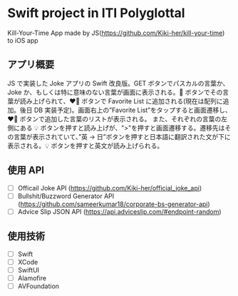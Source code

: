# Swift project in ITI Polyglottal

Kill-Your-Time App made by JS(https://github.com/Kiki-her/kill-your-time) to iOS app

## アプリ概要

JS で実装した Joke アプリの Swift 改良版。GET ボタンでパスカルの言葉か、Joke か、もしくは特に意味のない言葉が画面に表示される。📢 ボタンでその言葉が読み上げられて、❤️‍🔥 ボタンで Favorite List に追加される(現在は配列に追加。後日 DB 実装予定)。画面右上の”Favorite List”をタップすると画面遷移し、❤️‍🔥 ボタンで追加した言葉のリストが表示される。
また、それぞれの言葉の左側にある 💡 ボタンを押すと読み上げが、">"を押すと画面遷移する。遷移先はその言葉が表示されていて、”英 → 日”ボタンを押すと日本語に翻訳された文が下に表示される。💡 ボタンを押すと英文が読み上げられる。

## 使用 API

- [ ] Officail Joke API (https://github.com/Kiki-her/official_joke_api)
- [ ] Bullshit/Buzzword Generator API (https://github.com/sameerkumar18/corporate-bs-generator-api)
- [ ] Advice Slip JSON API (https://api.adviceslip.com/#endpoint-random)

## 使用技術

- [ ] Swift
- [ ] XCode
- [ ] SwiftUI
- [ ] Alamofire
- [ ] AVFoundation
